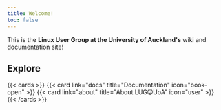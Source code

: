 ```yaml
---
title: Welcome!
toc: false
---
```


This is the **Linux User Group at the University of Auckland's** wiki and documentation site!

## Explore

{{< cards >}}
  {{< card link="docs" title="Documentation" icon="book-open" >}}
  {{< card link="about" title="About LUG@UoA" icon="user" >}}
{{< /cards >}}

